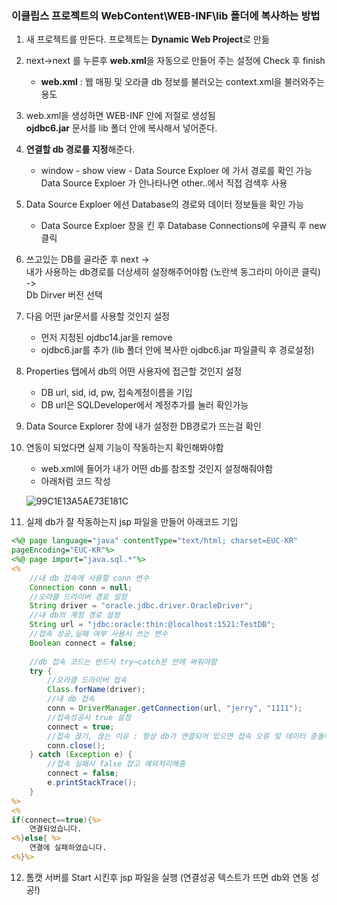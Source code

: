 ### 이클립스 프로젝트의 WebContent\WEB-INF\lib 폴더에 복사하는 방법
1. 새 프로젝트를 만든다. 프로젝트는 **Dynamic Web Project**로 만듦
2. next->next 를 누른후 **web.xml**을 자동으로 만들어 주는 설정에 Check 후 finish
    - **web.xml** : 웹 매핑 및 오라클 db 정보를 불러오는 context.xml을 불러와주는 용도
3. web.xml을 생성하면 WEB-INF 안에 저절로 생성됨<br>**ojdbc6.jar** 문서를 lib 폴더 안에 복사해서 넣어준다.
4. **연결할 db 경로를 지정**해준다.
    - window - show view - Data Source Exploer 에 가서 경로를 확인 가능<br>Data Source Exploer 가 안나타나면 other..에서 직접 검색후 사용
5. Data Source Exploer 에선 Database의 경로와 데이터 정보들을 확인 가능
    - Data Source Exploer 창을 킨 후 Database Connections에 우클릭 후 new 클릭
6. 쓰고있는 DB를 골라준 후 next -><br> 내가 사용하는 db경로를 더상세히 설정해주어야함 (노란색 동그라미 아이콘 클릭) -><br> Db Dirver 버전 선택
7. 다음 어떤 jar문서를 사용할 것인지 설정  
    - 먼저 지정된 ojdbc14.jar을 remove 
    - ojdbc6.jar를 추가 (lib 폴더 안에 복사한 ojdbc6.jar 파일클릭 후 경로설정)
8. Properties 탭에서 db의 어떤 사용자에 접근할 것인지 설정
    - DB url, sid, id, pw, 접속계정이름을 기입
    - DB url은 SQLDeveloper에서 계정추가를 눌러 확인가능
9. Data Source Explorer 창에 내가 설정한 DB경로가 뜨는걸 확인
10. 연동이 되었다면 실제 기능이 작동하는지 확인해봐야함
    - web.xml에 들어가 내가 어떤 db를 참조할 것인지 설정해줘야함
    - 아래처럼 코드 작성

    ![99C1E13A5AE73E181C](https://user-images.githubusercontent.com/60641307/80171235-c1683c80-8624-11ea-8a48-203f69a61590.png)

11. 실제 db가 잘 작동하는지 jsp 파일을 만들어 아래코드 기입
```jsp
<%@ page language="java" contentType="text/html; charset=EUC-KR"
pageEncoding="EUC-KR"%>
<%@ page import="java.sql.*"%>
<%
    //내 db 접속에 사용할 conn 변수
    Connection conn = null;
    //오라클 드라이버 경로 설정
    String driver = "oracle.jdbc.driver.OracleDriver";
    //내 db의 계정 경로 설정
    String url = "jdbc:oracle:thin:@localhost:1521:TestDB";
    //접속 성공,실패 여부 사용시 쓰는 변수
    Boolean connect = false;
    
    //db 접속 코드는 반드시 try~catch문 안에 써줘야함
    try {
        //오라클 드라이버 접속
        Class.forName(driver);
        //내 db 접속
        conn = DriverManager.getConnection(url, "jerry", "1111");
        //접속성공시 true 설정
        connect = true;
        //접속 끊기, 끊는 이유 : 항상 db가 연결되어 있으면 접속 오류 및 데이터 충돌이 일어나기 때문 
        conn.close();
    } catch (Exception e) {
        //접속 실패시 false 잡고 예외처리해줌
        connect = false;
        e.printStackTrace();
    }
%>
<%
if(connect==true){%>
    연결되었습니다.
<%}else{ %>
    연결에 실패하였습니다.
<%}%>
```
12. 톰캣 서버를 Start 시킨후 jsp 파일을 실행 (연결성공 텍스트가 뜨면 db와 연동 성공!)

